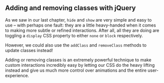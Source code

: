 ## Adding and removing classes with jQuery

As we saw in our last chapter, `hide` and `show` are very simple and easy to use – with perhaps one fault: they are a little heavy-handed when it comes to making more subtle or refined interactions. After all, all they are doing are toggling a `display` CSS property to either `none` or `block` respectively.

However, we could also use the `addClass` and `removeClass` methods to update classes instead!

Adding or removing classes is an extremely powerful technique to make custom interactions incredibly easy by letting our CSS do the heavy lifting instead and give us much more control over animations and the entire user-experience.
